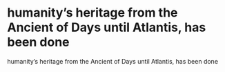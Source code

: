 # humanity’s heritage from the Ancient of Days until Atlantis, has been done

humanity’s heritage from the Ancient of Days until Atlantis, has been done